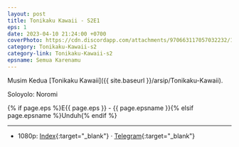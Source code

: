```yaml
---
layout: post
title: Tonikaku Kawaii - S2E1
eps: 1
date: 2023-04-10 21:24:00 +0700
coverPhoto: https://cdn.discordapp.com/attachments/970663117057032232/1094990996867125389/mpv-shot0238.jpg
category: Tonikaku-Kawaii-s2
category-link: Tonikaku-Kawaii-s2
epsname: Semua Karenamu
---
```


Musim Kedua [Tonikaku Kawaii]({{ site.baseurl }}/arsip/Tonikaku-Kawaii).

Soloyolo: Noromi

{% if page.eps %}E{{ page.eps }} - {{ page.epsname }}{% elsif page.epsname %}Unduh{% endif %}

---
- 1080p: [Index](https://bit.ly/3Ul7C0V){:target="_blank"} &middot; [Telegram](https://t.me/a1fansubweeklies/273){:target="_blank"}
